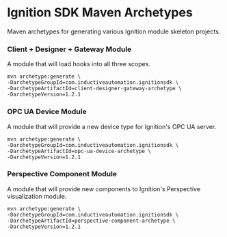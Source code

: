 # Ignition SDK Maven Archetypes
Maven archetypes for generating various Ignition module skeleton projects.

### Client + Designer + Gateway Module
A module that will load hooks into all three scopes.

```
mvn archetype:generate \
-DarchetypeGroupId=com.inductiveautomation.ignitionsdk \
-DarchetypeArtifactId=client-designer-gateway-archetype \
-DarchetypeVersion=1.2.1
```

### OPC UA Device Module
A module that will provide a new device type for Ignition's OPC UA server.

```
mvn archetype:generate \
-DarchetypeGroupId=com.inductiveautomation.ignitionsdk \
-DarchetypeArtifactId=opc-ua-device-archetype \
-DarchetypeVersion=1.2.1
```

### Perspective Component Module
A module that will provide new components to Ignition's Perspective visualization module.  

```
mvn archetype:generate \
-DarchetypeGroupId=com.inductiveautomation.ignitionsdk \
-DarchetypeArtifactId=perspective-component-archetype \
-DarchetypeVersion=1.2.1
```
